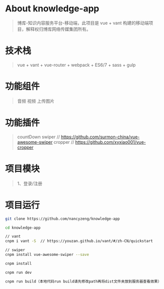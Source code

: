 # About knowledge-app

> 博库-知识内容服务平台-移动端，此项目是 vue + vant 构建的移动端项目，解释权归博库网络传媒集团所有。

# 技术栈

> vue + vant + vue-router + webpack + ES6/7 + sass + gulp

# 功能组件

> 音频
> 视频
> 上传图片

# 功能插件

> countDown
> swiper    // https://github.com/surmon-china/vue-awesome-swiper
> cropper   // https://github.com/xyxiao001/vue-cropper

# 项目模块

> 1、登录/注册

# 项目运行

``` bash
git clone https://github.com/nancyzeng/knowledge-app

cd knowledge-app

// vant
cnpm i vant -S  // https://youzan.github.io/vant/#/zh-CN/quickstart

// swiper
cnpm install vue-awesome-swiper --save

cnpm install

cnpm run dev

cnpm run build（本地代码run build请先修改path再将dist文件夹放到服务器查看效果）
```